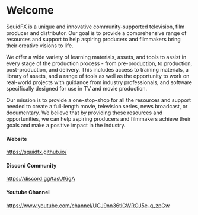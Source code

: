 # Welcome
SquidFX is a unique and innovative community-supported television, film producer and distributor. Our goal is to provide a comprehensive range of resources and support to help aspiring producers and filmmakers bring their creative visions to life.

We offer a wide variety of learning materials, assets, and tools to assist in every stage of the production process - from pre-production, to production, post-production, and delivery. This includes access to training materials, a library of assets, and a range of tools as well as the opportunity to work on real-world projects with guidance from industry professionals, and software specifically designed for use in TV and movie production.

Our mission is to provide a one-stop-shop for all the resources and support needed to create a full-length movie, television series, news broadcast, or documentary. We believe that by providing these resources and opportunities, we can help aspiring producers and filmmakers achieve their goals and make a positive impact in the industry.

#### Website
https://squidfx.github.io/

#### Discord Community
https://discord.gg/tasUf6gA

#### Youtube Channel
https://www.youtube.com/channel/UCJ9nn36tlGWROJ5e-q_zpGw
